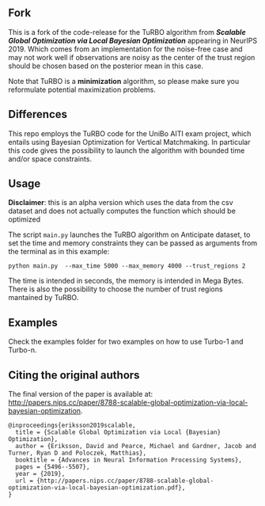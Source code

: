 ## Fork

This is a fork of the code-release for the TuRBO algorithm from ***Scalable Global Optimization via Local Bayesian Optimization*** appearing in NeurIPS 2019. Which comes from an implementation for the noise-free case and may not work well if observations are noisy as the center of the trust region should be chosen based on the posterior mean in this case.

Note that TuRBO is a **minimization** algorithm, so please make sure you reformulate potential maximization problems.

## Differences

This repo employs the TuRBO code for the UniBo AITI exam project, which entails using Bayesian Optimization for Vertical Matchmaking. In particular this code gives the possibility to launch the algorithm with bounded time and/or space constraints.

## Usage
**Disclaimer**: this is an alpha version which uses the data from the csv dataset and does not actually computes the function which should be optimized

The script `main.py` launches the TuRBO algorithm on Anticipate dataset, to set the time and memory constraints they can be passed as arguments from the terminal as in this example:
   ```shell
   python main.py  --max_time 5000 --max_memory 4000 --trust_regions 2
   ```
 The time is intended in seconds, the memory is intended in Mega Bytes. There is also the possibility to choose the number of trust regions mantained by TuRBO.

## Examples
Check the examples folder for two examples on how to use Turbo-1 and Turbo-n.

## Citing the original authors

The final version of the paper is available at: http://papers.nips.cc/paper/8788-scalable-global-optimization-via-local-bayesian-optimization.

```
@inproceedings{eriksson2019scalable,
  title = {Scalable Global Optimization via Local {Bayesian} Optimization},
  author = {Eriksson, David and Pearce, Michael and Gardner, Jacob and Turner, Ryan D and Poloczek, Matthias},
  booktitle = {Advances in Neural Information Processing Systems},
  pages = {5496--5507},
  year = {2019},
  url = {http://papers.nips.cc/paper/8788-scalable-global-optimization-via-local-bayesian-optimization.pdf},
}
```
